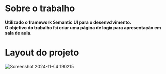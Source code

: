 # Sobre o trabalho
<b> Utilizado o framework Semantic UI para o desenvolvimento.<br/>
O objetivo do trabalho foi criar uma página de login para apresentação em sala de aula.</b>

# Layout do projeto
![Screenshot 2024-11-04 190215](https://github.com/user-attachments/assets/51b9c62a-7ad6-4d90-a4a1-5f91cd9aebb7)
